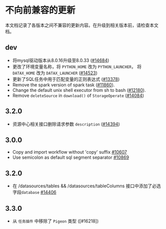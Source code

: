 # 不向前兼容的更新

本文档记录了各版本之间不兼容的更新内容。在升级到相关版本前，请检查本文档。

## dev

* 将mysql驱动版本从8.0.16升级至8.0.33 ([#14684](https://github.com/apache/dolphinscheduler/pull/14684))
* 更改了环境变量名称，将 `PYTHON_HOME` 改为 `PYTHON_LAUNCHER`， 将 `DATAX_HOME` 改为 `DATAX_LAUNCHER` ([#14523](https://github.com/apache/dolphinscheduler/pull/14523))
* 更新了SQL任务中用于匹配变量的正则表达式 ([#13378](https://github.com/apache/dolphinscheduler/pull/13378))
* Remove the spark version of spark task ([#11860](https://github.com/apache/dolphinscheduler/pull/11860)).
* Change the default unix shell executor from sh to bash ([#12180](https://github.com/apache/dolphinscheduler/pull/12180)).
* Remove `deleteSource` in `download()` of `StorageOperate` ([#14084](https://github.com/apache/dolphinscheduler/pull/14084))

## 3.2.0

* 资源中心相关接口删除请求参数 `description` ([#14394](https://github.com/apache/dolphinscheduler/pull/14394))

## 3.0.0

* Copy and import workflow without 'copy' suffix [#10607](https://github.com/apache/dolphinscheduler/pull/10607)
* Use semicolon as default sql segment separator [#10869](https://github.com/apache/dolphinscheduler/pull/10869)

## 3.2.0

* 在 /datasources/tables && /datasources/tableColumns 接口中添加了必选字段`database` [#14406](https://github.com/apache/dolphinscheduler/pull/14406)

## 3.3.0

* 从 `任务插件` 中移除了 `Pigeon` 类型 ([#16218])

